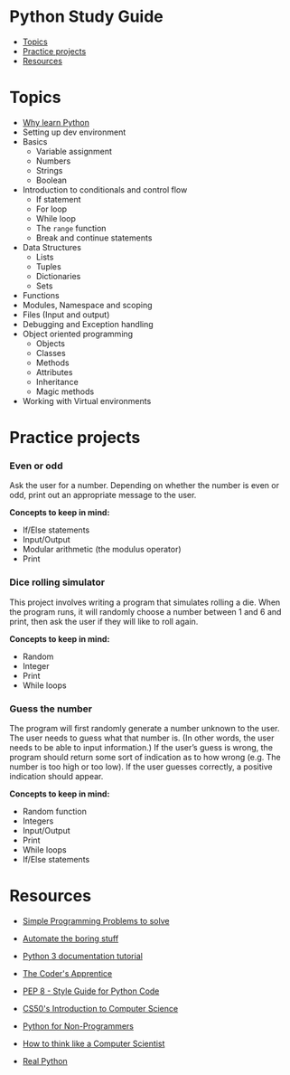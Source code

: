 # Python Study Guide
* [Topics](#topics)
* [Practice projects](#practice-projects)
* [Resources](#resources)

# Topics
* [Why learn Python](https://dbader.org/blog/why-learn-python)
* Setting up dev environment
* Basics
    - Variable assignment
    - Numbers
    - Strings
    - Boolean
* Introduction to conditionals and control flow
    - If statement
    - For loop
    - While loop
    - The `range` function
    - Break and continue statements
* Data Structures
    - Lists
    - Tuples
    - Dictionaries
    - Sets
* Functions
* Modules, Namespace and scoping
* Files (Input and output)
* Debugging and Exception handling
* Object oriented programming
    - Objects
    - Classes
    - Methods
    - Attributes
    - Inheritance
    - Magic methods
* Working with Virtual environments


# Practice projects
### Even or odd
Ask the user for a number. Depending on whether the number is even or odd, print out an appropriate message to the user.

**Concepts to keep in mind:**
* If/Else statements
* Input/Output
* Modular arithmetic (the modulus operator)
* Print

### Dice rolling simulator
This project involves writing a program that simulates rolling a die. When the program runs, it will randomly choose a number between 1 and 6 and print, then ask the user if they will like to roll again.

**Concepts to keep in mind:**
* Random
* Integer
* Print
* While loops

### Guess the number
The program will first randomly generate a number unknown to the user. The user needs to guess what that number is. (In other words, the user needs to be able to input information.) If the user’s guess is wrong, the program should return some sort of indication as to how wrong (e.g. The number is too high or too low). If the user guesses correctly, a positive indication should appear.

**Concepts to keep in mind:**
* Random function
* Integers
* Input/Output
* Print
* While loops
* If/Else statements

# Resources
* [Simple Programming Problems to solve](https://adriann.github.io/programming_problems.html)
* [Automate the boring stuff](https://automatetheboringstuff.com/)

* [Python 3 documentation tutorial](https://docs.python.org/3/tutorial/)

* [The Coder's Apprentice](http://www.spronck.net/pythonbook/index.xhtml)

* [PEP 8 - Style Guide for Python Code](https://www.python.org/dev/peps/pep-0008/)

* [CS50's Introduction to Computer Science](https://www.edx.org/course/cs50s-introduction-to-computer-science)

* [Python for Non-Programmers](https://wiki.python.org/moin/BeginnersGuide/NonProgrammers)

* [How to think like a Computer Scientist](http://interactivepython.org/runestone/static/thinkcspy/index.html)

* [Real Python](https://realpython.com/)

